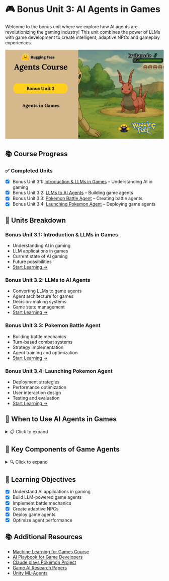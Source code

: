 # 🎮 Bonus Unit 3: AI Agents in Games

Welcome to the bonus unit where we explore how AI agents are revolutionizing the gaming industry! This unit combines the power of LLMs with game development to create intelligent, adaptive NPCs and gameplay experiences.

![Bonus Unit 3: Agents in Games](../assets/thumbnailb3.png)

## 📚 Course Progress

### ✅ Completed Units
- [x] Bonus Unit 3.1: [Introduction & LLMs in Games](./Intro-&-LLMs-in-Games.md) – Understanding AI in gaming
- [x] Bonus Unit 3.2: [LLMs to AI Agents](./LLMs-to-AI-Agents.md) – Building game agents
- [x] Bonus Unit 3.3: [Pokemon Battle Agent](./Pokemon-Battle-Agent.md) – Creating battle agents
- [x] Bonus Unit 3.4: [Launching Pokemon Agent](./Launching-Pokemon-Agent.md) – Deploying game agents

## 📌 Units Breakdown

### Bonus Unit 3.1: **Introduction & LLMs in Games**
- Understanding AI in gaming
- LLM applications in games
- Current state of AI gaming
- Future possibilities
- [Start Learning →](./Intro-&-LLMs-in-Games.md)

### Bonus Unit 3.2: **LLMs to AI Agents**
- Converting LLMs to game agents
- Agent architecture for games
- Decision-making systems
- Game state management
- [Start Learning →](./LLMs-to-AI-Agents.md)

### Bonus Unit 3.3: **Pokemon Battle Agent**
- Building battle mechanics
- Turn-based combat systems
- Strategy implementation
- Agent training and optimization
- [Start Learning →](./Pokemon-Battle-Agent.md)

### Bonus Unit 3.4: **Launching Pokemon Agent**
- Deployment strategies
- Performance optimization
- User interaction design
- Testing and evaluation
- [Start Learning →](./Launching-Pokemon-Agent.md)

## 🤖 When to Use AI Agents in Games

<details>
<summary>📋 Click to expand</summary>

Use AI agents in games when:

- You need **dynamic NPC behavior**
- You want **adaptive gameplay**
- You're building **story-driven experiences**
- You need **intelligent opponents**
- You want to create **emergent gameplay**

Skip it when:
- Your game has simple, static interactions
- You need predictable, scripted behavior
- Performance is a critical constraint
</details>

## 🔧 Key Components of Game Agents

<details>
<summary>🔍 Click to expand</summary>

To build effective game agents, you need:

- **LLM Integration** – For natural language understanding
- **Game State Management** – To track and respond to game events
- **Decision Making System** – For intelligent action selection
- **Memory System** – To maintain context and history
- **Response Generation** – For natural interaction
- **Performance Optimization** – To ensure smooth gameplay
</details>

## 🎯 Learning Objectives

- [x] Understand AI applications in gaming
- [x] Build LLM-powered game agents
- [x] Implement battle mechanics
- [x] Create adaptive NPCs
- [x] Deploy game agents
- [x] Optimize agent performance

## 📚 Additional Resources

- [Machine Learning for Games Course](https://hf.co/learn/ml-games-course)
- [AI Playbook for Game Developers](https://thomassimonini.substack.com/)
- [Claude plays Pokémon Project](https://github.com/Anthropic/claude-plays-pokemon)
- [Game AI Research Papers](https://www.gamasutra.com/ai/)
- [Unity ML-Agents](https://github.com/Unity-Technologies/ml-agents)

